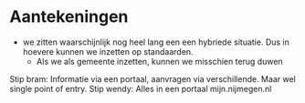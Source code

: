 # Aantekeningen


- we zitten waarschijnlijk nog heel lang een een hybriede situatie. Dus in hoevere kunnen we inzetten op standaarden. 
  - Als we als gemeente inzetten, kunnen we misschien terug duwen


Stip bram: Informatie via een portaal, aanvragen via verschillende. Maar wel single point of entry.
Stip wendy: Alles in een portaal mijn.nijmegen.nl

